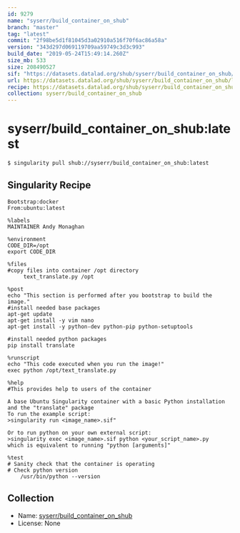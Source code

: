 ```yaml
---
id: 9279
name: "syserr/build_container_on_shub"
branch: "master"
tag: "latest"
commit: "2f98be5d1f81045d3a02910a516f70f6ac86a58a"
version: "343d297d069119709aa59749c3d3c993"
build_date: "2019-05-24T15:49:14.260Z"
size_mb: 533
size: 208490527
sif: "https://datasets.datalad.org/shub/syserr/build_container_on_shub/latest/2019-05-24-2f98be5d-343d297d/343d297d069119709aa59749c3d3c993.simg"
url: https://datasets.datalad.org/shub/syserr/build_container_on_shub/latest/2019-05-24-2f98be5d-343d297d/
recipe: https://datasets.datalad.org/shub/syserr/build_container_on_shub/latest/2019-05-24-2f98be5d-343d297d/Singularity
collection: syserr/build_container_on_shub
---
```


# syserr/build_container_on_shub:latest

```bash
$ singularity pull shub://syserr/build_container_on_shub:latest
```

## Singularity Recipe

```singularity
Bootstrap:docker  
From:ubuntu:latest

%labels
MAINTAINER Andy Monaghan

%environment
CODE_DIR=/opt
export CODE_DIR  

%files
#copy files into container /opt directory
     text_translate.py /opt

%post  
echo "This section is performed after you bootstrap to build the image."  
#install needed base packages
apt-get update
apt-get install -y vim nano 
apt-get install -y python-dev python-pip python-setuptools

#install needed python packages
pip install translate

%runscript
echo "This code executed when you run the image!" 
exec python /opt/text_translate.py 

%help
#This provides help to users of the container

A base Ubuntu Singularity container with a basic Python installation and the "translate" package
To run the example script:
>singularity run <image_name>.sif"

Or to run python on your own external script:
>singularity exec <image_name>.sif python <your_script_name>.py
which is equivalent to running "python [arguments]"

%test
# Sanity check that the container is operating
# Check python version
    /usr/bin/python --version
```

## Collection

 - Name: [syserr/build_container_on_shub](https://github.com/syserr/build_container_on_shub)
 - License: None

